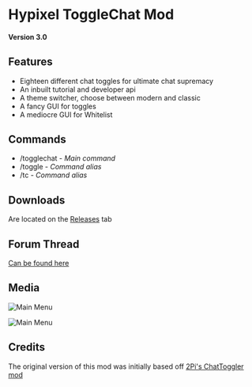 # Hypixel ToggleChat Mod
#### Version 3.0

## Features
* Eighteen different chat toggles for ultimate chat supremacy
* An inbuilt tutorial and developer api
* A theme switcher, choose between modern and classic
* A fancy GUI for toggles
* A mediocre GUI for Whitelist

## Commands
* /togglechat - *Main command*
* /toggle - *Command alias*
* /tc - *Command alias*

## Downloads
Are located on the [Releases](https://github.com/boomboompower/ToggleChat/releases) tab

## Forum Thread
[Can be found here](https://hypixel.net/threads/997547/)

## Media
![Main Menu](https://i.imgur.com/CEfiZm3.png "Main GUI")

![Main Menu](https://i.imgur.com/QuGLB5G.png "Whitelist GUI")

## Credits
The original version of this mod was initially based off [2Pi's ChatToggler mod](https://hypixel.net/threads/970975/)
